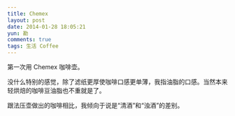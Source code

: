 ```yaml
---
title: Chemex
layout: post
date: 2014-01-28 18:05:21
yun: 勘
comments: true
tags: 生活 Coffee
---
```


第一次用 Chemex 咖啡壶。

没什么特别的感觉，除了滤纸更厚使咖啡口感更单薄，我指油脂的口感。当然本来轻烘焙的咖啡豆油脂也不重就是了。

跟法压壶做出的咖啡相比，我倾向于说是“清酒”和“浊酒”的差别。
